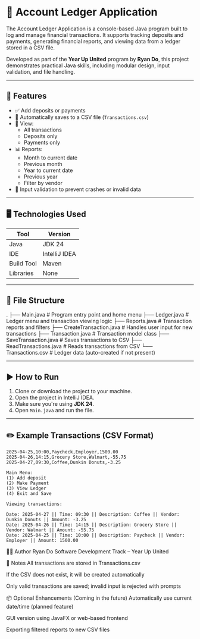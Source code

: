 # 📒 Account Ledger Application

The Account Ledger Application is a console-based Java program built to log and manage financial transactions. It supports tracking deposits and payments, generating financial reports, and viewing data from a ledger stored in a CSV file.

Developed as part of the **Year Up United** program by **Ryan Do**, this project demonstrates practical Java skills, including modular design, input validation, and file handling.

---

## 🧰 Features

- ✅ Add deposits or payments
- 📄 Automatically saves to a CSV file (`Transactions.csv`)
- 📂 View:
  - All transactions
  - Deposits only
  - Payments only
- 📊 Reports:
  - Month to current date
  - Previous month
  - Year to current date
  - Previous year
  - Filter by vendor
- 🧠 Input validation to prevent crashes or invalid data

---

## 🖥️ Technologies Used

| Tool        | Version     |
|-------------|-------------|
| Java        | JDK 24      |
| IDE         | IntelliJ IDEA |
| Build Tool  | Maven       |
| Libraries   | None        |

---

## 📁 File Structure
. ├── Main.java # Program entry point and home menu ├── Ledger.java # Ledger menu and transaction viewing logic ├── Reports.java # Transaction reports and filters ├── CreateTransaction.java # Handles user input for new transactions ├── Transaction.java # Transaction model class ├── SaveTransaction.java # Saves transactions to CSV ├── ReadTransactions.java # Reads transactions from CSV └── Transactions.csv # Ledger data (auto-created if not present)


---

## ▶️ How to Run

1. Clone or download the project to your machine.
2. Open the project in IntelliJ IDEA.
3. Make sure you're using **JDK 24**.
4. Open `Main.java` and run the file.

---

## ✏️ Example Transactions (CSV Format)

```csv
2025-04-25,10:00,Paycheck,Employer,1500.00
2025-04-26,14:15,Grocery Store,Walmart,-55.75
2025-04-27,09:30,Coffee,Dunkin Donuts,-3.25

Main Menu:
(1) Add deposit
(2) Make Payment
(3) View Ledger
(4) Exit and Save

Viewing transactions:

Date: 2025-04-27 || Time: 09:30 || Description: Coffee || Vendor: Dunkin Donuts || Amount: -3.25
Date: 2025-04-26 || Time: 14:15 || Description: Grocery Store || Vendor: Walmart || Amount: -55.75
Date: 2025-04-25 || Time: 10:00 || Description: Paycheck || Vendor: Employer || Amount: 1500.00
```

🧑‍💻 Author
Ryan Do
Software Development Track – Year Up United

📌 Notes
All transactions are stored in Transactions.csv

If the CSV does not exist, it will be created automatically

Only valid transactions are saved; invalid input is rejected with prompts

📦 Optional Enhancements (Coming in the future)
Automatically use current date/time (planned feature)

GUI version using JavaFX or web-based frontend

Exporting filtered reports to new CSV files



